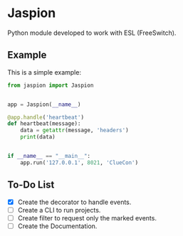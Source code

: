 # Jaspion

Python module developed to work with ESL (FreeSwitch).

## Example
This is a simple example:

```python 
from jaspion import Jaspion


app = Jaspion(__name__)

@app.handle('heartbeat')
def heartbeat(message):
    data = getattr(message, 'headers')
    print(data)


if __name__ == "__main__":
    app.run('127.0.0.1', 8021, 'ClueCon')
```

## To-Do List
- [X] Create the decorator to handle events.
- [ ] Create a CLI to run projects.
- [ ] Create filter to request only the marked events.
- [ ] Create the Documentation.